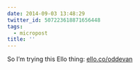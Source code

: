 ```yaml
---
date: 2014-09-03 13:48:29
twitter_id: 507223618871656448
tags:
  - micropost
title: ''
---
```


So I’m trying this Ello thing: [ello.co/oddevan](https://ello.co/oddevan)
